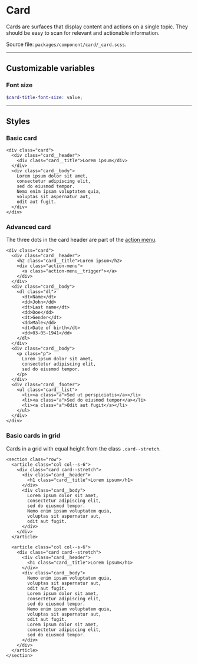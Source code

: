 # Card
Cards are surfaces that display content and actions on a single topic. They should be easy to scan for relevant and actionable information.

Source file: `packages/component/card/_card.scss`.

---

## Customizable variables

### Font size
```scss
$card-title-font-size: value;
```

---

## Styles

### Basic card
```html*example="card"
<div class="card">
  <div class="card__header">
    <div class="card__title">Lorem ipsum</div>
  </div>
  <div class="card__body">
    Lorem ipsum dolor sit amet, 
    consectetur adipiscing elit, 
    sed do eiusmod tempor. 
    Nemo enim ipsam voluptatem quia,
    voluptas sit aspernatur aut,
    odit aut fugit.
  </div>
</div>
```

### Advanced card
The three dots in the card header are part of the [action menu](/#/component/action-menu).

```html*example="card"
<div class="card">
  <div class="card__header">
    <h2 class="card__title">Lorem ipsum</h2>
    <div class="action-menu">
      <a class="action-menu__trigger"></a>
    </div>
  </div>
  <div class="card__body">
    <dl class="dl">
      <dt>Name</dt>
      <dd>John</dd>
      <dt>Last name</dt>
      <dd>Doe</dd>
      <dt>Gender</dt>
      <dd>Male</dd>
      <dt>Date of birth</dt>
      <dd>03-05-1941</dd>      
    </dl>
  </div>
  <div class="card__body">
    <p class="p">
      Lorem ipsum dolor sit amet, 
      consectetur adipiscing elit, 
      sed do eiusmod tempor. 
    </p>
  </div>
  <div class="card__footer">
    <ul class="card__list">
      <li><a class="a">Sed ut perspiciatis</a></li>
      <li><a class="a">Sed do eiusmod tempor</a></li>
      <li><a class="a">Odit aut fugit</a></li>
    </ul>
  </div>
</div>
```

### Basic cards in grid
Cards in a grid with equal height from the class `.card--stretch`.   
```html*example
<section class="row">
  <article class="col col--s-6">
    <div class="card card--stretch">
      <div class="card__header">
        <h1 class="card__title">Lorem ipsum</h1>
      </div>
      <div class="card__body">
        Lorem ipsum dolor sit amet, 
        consectetur adipiscing elit, 
        sed do eiusmod tempor. 
        Nemo enim ipsam voluptatem quia,
        voluptas sit aspernatur aut,
        odit aut fugit.
      </div>
    </div>
  </article>

  <article class="col col--s-6">
    <div class="card card--stretch">
      <div class="card__header">
        <h1 class="card__title">Lorem ipsum</h1>
      </div>
      <div class="card__body">
        Nemo enim ipsam voluptatem quia,
        voluptas sit aspernatur aut,
        odit aut fugit.      
        Lorem ipsum dolor sit amet, 
        consectetur adipiscing elit, 
        sed do eiusmod tempor. 
        Nemo enim ipsam voluptatem quia,
        voluptas sit aspernatur aut,
        odit aut fugit.
        Lorem ipsum dolor sit amet, 
        consectetur adipiscing elit, 
        sed do eiusmod tempor. 
      </div>
    </div>
  </article>    
</section>
```
